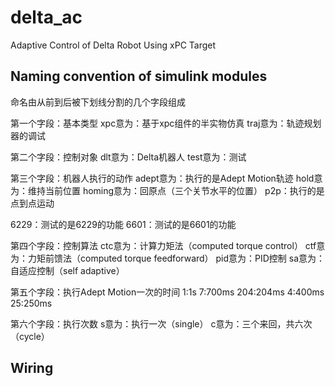 # delta_ac
 Adaptive Control of Delta Robot Using xPC Target
 
 ## Naming convention of simulink modules 
命名由从前到后被下划线分割的几个字段组成

第一个字段：基本类型
xpc意为：基于xpc组件的半实物仿真
traj意为：轨迹规划器的调试

第二个字段：控制对象
dlt意为：Delta机器人
test意为：测试

第三个字段：机器人执行的动作
adept意为：执行的是Adept Motion轨迹
hold意为：维持当前位置
homing意为：回原点（三个关节水平的位置）
p2p：执行的是点到点运动

6229：测试的是6229的功能
6601：测试的是6601的功能

第四个字段：控制算法
ctc意为：计算力矩法（computed torque control）
ctf意为：力矩前馈法（computed torque feedforward）
pid意为：PID控制
sa意为：自适应控制（self adaptive）

第五个字段：执行Adept Motion一次的时间
1:1s
7:700ms
204:204ms
4:400ms
25:250ms

第六个字段：执行次数
s意为：执行一次（single）
c意为：三个来回，共六次（cycle）

## Wiring
